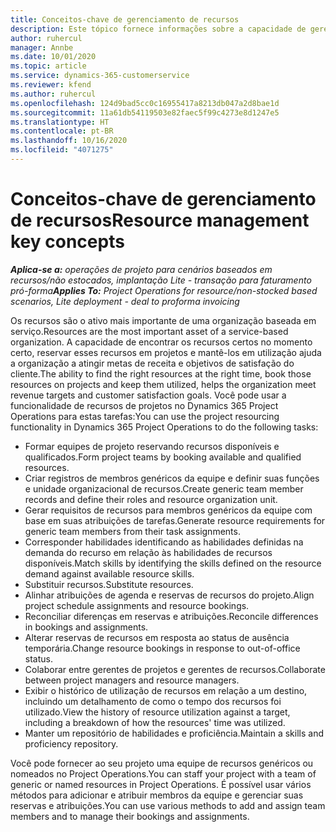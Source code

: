 ```yaml
---
title: Conceitos-chave de gerenciamento de recursos
description: Este tópico fornece informações sobre a capacidade de gerenciamento de recursos no Microsoft Dynamics Project Operations.
author: ruhercul
manager: Annbe
ms.date: 10/01/2020
ms.topic: article
ms.service: dynamics-365-customerservice
ms.reviewer: kfend
ms.author: ruhercul
ms.openlocfilehash: 124d9bad5cc0c16955417a8213db047a2d8bae1d
ms.sourcegitcommit: 11a61db54119503e82faec5f99c4273e8d1247e5
ms.translationtype: HT
ms.contentlocale: pt-BR
ms.lasthandoff: 10/16/2020
ms.locfileid: "4071275"
---
```

# <a name="resource-management-key-concepts"></a><span data-ttu-id="15d12-103">Conceitos-chave de gerenciamento de recursos</span><span class="sxs-lookup"><span data-stu-id="15d12-103">Resource management key concepts</span></span>

<span data-ttu-id="15d12-104">_**Aplica-se a:** operações de projeto para cenários baseados em recursos/não estocados, implantação Lite - transação para faturamento pró-forma_</span><span class="sxs-lookup"><span data-stu-id="15d12-104">_**Applies To:** Project Operations for resource/non-stocked based scenarios, Lite deployment - deal to proforma invoicing_</span></span>

<span data-ttu-id="15d12-105">Os recursos são o ativo mais importante de uma organização baseada em serviço.</span><span class="sxs-lookup"><span data-stu-id="15d12-105">Resources are the most important asset of a service-based organization.</span></span> <span data-ttu-id="15d12-106">A capacidade de encontrar os recursos certos no momento certo, reservar esses recursos em projetos e mantê-los em utilização ajuda a organização a atingir metas de receita e objetivos de satisfação do cliente.</span><span class="sxs-lookup"><span data-stu-id="15d12-106">The ability to find the right resources at the right time, book those resources on projects and keep them utilized, helps the organization meet revenue targets and customer satisfaction goals.</span></span> <span data-ttu-id="15d12-107">Você pode usar a funcionalidade de recursos de projetos no Dynamics 365 Project Operations para estas tarefas:</span><span class="sxs-lookup"><span data-stu-id="15d12-107">You can use the project resourcing functionality in Dynamics 365 Project Operations to do the following tasks:</span></span>

- <span data-ttu-id="15d12-108">Formar equipes de projeto reservando recursos disponíveis e qualificados.</span><span class="sxs-lookup"><span data-stu-id="15d12-108">Form project teams by booking available and qualified resources.</span></span>
- <span data-ttu-id="15d12-109">Criar registros de membros genéricos da equipe e definir suas funções e unidade organizacional de recursos.</span><span class="sxs-lookup"><span data-stu-id="15d12-109">Create generic team member records and define their roles and resource organization unit.</span></span>
- <span data-ttu-id="15d12-110">Gerar requisitos de recursos para membros genéricos da equipe com base em suas atribuições de tarefas.</span><span class="sxs-lookup"><span data-stu-id="15d12-110">Generate resource requirements for generic team members from their task assignments.</span></span>
- <span data-ttu-id="15d12-111">Corresponder habilidades identificando as habilidades definidas na demanda do recurso em relação às habilidades de recursos disponíveis.</span><span class="sxs-lookup"><span data-stu-id="15d12-111">Match skills by identifying the skills defined on the resource demand against available resource skills.</span></span>
- <span data-ttu-id="15d12-112">Substituir recursos.</span><span class="sxs-lookup"><span data-stu-id="15d12-112">Substitute resources.</span></span>
- <span data-ttu-id="15d12-113">Alinhar atribuições de agenda e reservas de recursos do projeto.</span><span class="sxs-lookup"><span data-stu-id="15d12-113">Align project schedule assignments and resource bookings.</span></span>
- <span data-ttu-id="15d12-114">Reconciliar diferenças em reservas e atribuições.</span><span class="sxs-lookup"><span data-stu-id="15d12-114">Reconcile differences in bookings and assignments.</span></span>
- <span data-ttu-id="15d12-115">Alterar reservas de recursos em resposta ao status de ausência temporária.</span><span class="sxs-lookup"><span data-stu-id="15d12-115">Change resource bookings in response to out-of-office status.</span></span>
- <span data-ttu-id="15d12-116">Colaborar entre gerentes de projetos e gerentes de recursos.</span><span class="sxs-lookup"><span data-stu-id="15d12-116">Collaborate between project managers and resource managers.</span></span>
- <span data-ttu-id="15d12-117">Exibir o histórico de utilização de recursos em relação a um destino, incluindo um detalhamento de como o tempo dos recursos foi utilizado.</span><span class="sxs-lookup"><span data-stu-id="15d12-117">View the history of resource utilization against a target, including a breakdown of how the resources' time was utilized.</span></span>
- <span data-ttu-id="15d12-118">Manter um repositório de habilidades e proficiência.</span><span class="sxs-lookup"><span data-stu-id="15d12-118">Maintain a skills and proficiency repository.</span></span>


<span data-ttu-id="15d12-119">Você pode fornecer ao seu projeto uma equipe de recursos genéricos ou nomeados no Project Operations.</span><span class="sxs-lookup"><span data-stu-id="15d12-119">You can staff your project with a team of generic or named resources in Project Operations.</span></span> <span data-ttu-id="15d12-120">É possível usar vários métodos para adicionar e atribuir membros da equipe e gerenciar suas reservas e atribuições.</span><span class="sxs-lookup"><span data-stu-id="15d12-120">You can use various methods to add and assign team members and to manage their bookings and assignments.</span></span> 
